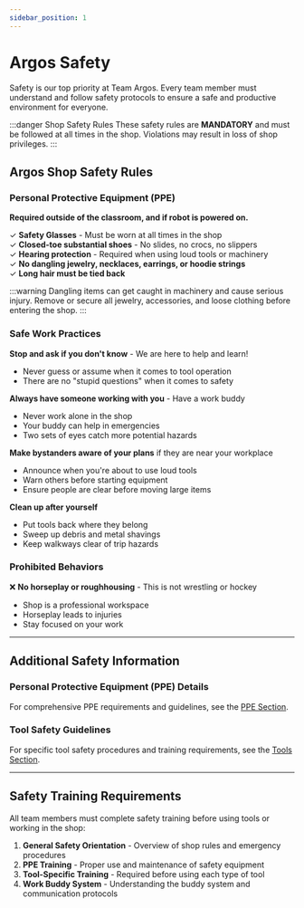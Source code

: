 ```yaml
---
sidebar_position: 1
---
```


# Argos Safety

Safety is our top priority at Team Argos. Every team member must understand and follow safety protocols to ensure a safe and productive environment for everyone.

:::danger Shop Safety Rules
These safety rules are **MANDATORY** and must be followed at all times in the shop. Violations may result in loss of shop privileges.
:::

## Argos Shop Safety Rules

### Personal Protective Equipment (PPE)
**Required outside of the classroom, and if robot is powered on.**

✓ **Safety Glasses** - Must be worn at all times in the shop  
✓ **Closed-toe substantial shoes** - No slides, no crocs, no slippers  
✓ **Hearing protection** - Required when using loud tools or machinery  
✓ **No dangling jewelry, necklaces, earrings, or hoodie strings**  
✓ **Long hair must be tied back**  

:::warning
Dangling items can get caught in machinery and cause serious injury. Remove or secure all jewelry, accessories, and loose clothing before entering the shop.
:::

### Safe Work Practices

**Stop and ask if you don't know** - We are here to help and learn!  
- Never guess or assume when it comes to tool operation
- There are no "stupid questions" when it comes to safety

**Always have someone working with you** - Have a work buddy  
- Never work alone in the shop
- Your buddy can help in emergencies
- Two sets of eyes catch more potential hazards

**Make bystanders aware of your plans** if they are near your workplace  
- Announce when you're about to use loud tools
- Warn others before starting equipment
- Ensure people are clear before moving large items

**Clean up after yourself**  
- Put tools back where they belong
- Sweep up debris and metal shavings
- Keep walkways clear of trip hazards

### Prohibited Behaviors

❌ **No horseplay or roughhousing** - This is not wrestling or hockey  
- Shop is a professional workspace
- Horseplay leads to injuries
- Stay focused on your work

---

## Additional Safety Information

### Personal Protective Equipment (PPE) Details
For comprehensive PPE requirements and guidelines, see the [PPE Section](./PPE/index.md).

### Tool Safety Guidelines
For specific tool safety procedures and training requirements, see the [Tools Section](./Tools/index.md).

---

## Safety Training Requirements

All team members must complete safety training before using tools or working in the shop:

1. **General Safety Orientation** - Overview of shop rules and emergency procedures
2. **PPE Training** - Proper use and maintenance of safety equipment
3. **Tool-Specific Training** - Required before using each type of tool
4. **Work Buddy System** - Understanding the buddy system and communication protocols

